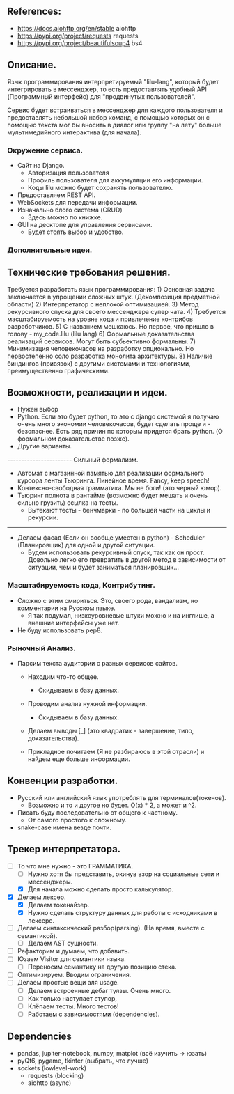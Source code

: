 ## References:

- https://docs.aiohttp.org/en/stable          aiohttp
- https://pypi.org/project/requests           requests
- https://pypi.org/project/beautifulsoup4     bs4


## Описание.
Язык программирования интерпретируемый "lilu-lang", который будет интегрировать в мессенджер, то есть предоставлять удобный API (Программный интерфейс) для "продвинутых пользователей".

Сервис будет встраиваться в мессенджер для каждого пользователя и предоставлять небольшой набор команд, с помощью которых он с помощью текста мог бы вносить в диалог или группу "на лету" больше мультимедийного интерактива (для начала).

### Окружение сервиса.
* Сайт на Django.
    - Авторизация пользователя
    - Профиль пользователя для аккумуляции его информации.
    - Коды lilu можно будет сохранять пользователю.
* Предоставляем REST API.
* WebSockets для передачи информации.
* Изначально блого система (CRUD)
    - Здесь можно по книжке.
* GUI на десктопе для управления сервисами.
    - Будет стоять выбор и удобство.

### Дополнительные идеи.



## Технические требования решения.
Требуется разработать язык программирования:
    1) Основная задача заключается в упрощении сложных штук. (Декомпозиция предметной области)
    2) Интерпретатор с неплохой оптимизацией.
    3) Метод рекурсивного спуска для своего мессенджера супер чата.
    4) Требуется масштабируемость на уровне кода и привлечение контрибов разработчиков.
    5) С названием мешкаюсь. Но первое, что пришло в голову - my_code.lilu (lilu lang)
    6) Формальные доказательства реализаций сервисов. Могут быть субьективно формальны.
    7) Минимизация человекочасов на разработку опционально. Но первостепенно соло разработка монолита архитектуры.
    8) Наличие биндингов (привязок) с другими системами и технологиями, преимущественно графическими.


## Возможности, реализации и идеи.
- Нужен выбор
- Python. Если это будет python, то это с django системой я получаю очень много экономии человекочасов, будет сделать проще и - безопаснее. Есть ряд причин по которым придется брать python. (О формальном доказательстве позже).
- Другие варианты.

----------------------- Сильный формализм.
- Автомат с магазинной памятью для реализации формального курсора ленты Тьюринга. Линейное время. Fancy, keep speech!
- Контексно-свободная грамматика. Мы не боги! (это черный юмор).
- Тьюринг полнота в рантайме (возможно будет мешать и очень сильно грузить) ссылка на тесты.
    - Вытекают тесты - бенчмарки - по большей части на циклы и рекурсии.
-----------------------

- Делаем фасад (Если он вообще уместен в python) - Scheduler (Планировщик) для одной и другой ситуации.
    - Будем использовать рекурсивный спуск, так как он прост. Довольно легко его превратить в другой метод в зависимости от ситуации, чем и будет заниматься планировщик...

### Масштабируемость кода, Контрибутинг.
- Сложно с этим смириться. Это, своего рода, вандализм, но комментарии на Русском языке.
    - Я так подумал, низкоуровневые штуки можно и на инглише, а внешние интерфейсы уже нет.
- Не буду использовать pep8.

### Рыночный Анализ.
- Парсим текста аудитории с разных сервисов сайтов.
    - Находим что-то общее.
        - Скидываем в базу данных.
    - Проводим анализ нужной информации.
        - Скидываем в базу данных.
    - Делаем выводы [_]  (это квадратик - завершение, типо, доказательства).

    - Прикладное почитаем (Я не разбираюсь в этой отрасли) и найдем еще больше информации.

## Конвенции разработки.
- Русский или английский язык употреблять для терминалов(токенов).
    - Возможно и то и другое но будет. O(x) * 2, а может и ^2.
- Писать буду последовательно от общего к частному.
    - От самого простого к сложному.
- snake-case имена везде почти.

## Трекер интерпретатора.
- [ ] То что мне нужно - это ГРАММАТИКА.
   - [ ] Нужно хотя бы представить, окинув взор на социальные сети и мессенджеры.
   - [X] Для начала можно сделать просто калькулятор.

- [X] Делаем лексер.
   - [X] Делаем токенайзер.
   - [X] Нужно сделать структуру данных для работы с исходниками в лексере.

- [ ] Делаем синтаксический разбор(parsing). (На время, вместе c семантикой).
   - [ ] Делаем AST сущности.

- [ ] Рефакторим и думаем, что добавить.
-[ ] Юзаем Visitor для семантики языка.
    - [ ] Переносим семантику на другую позицию стека.
- [ ] Оптимизируем. Вводим ограничения.
- [ ] Делаем простые вещи аля usage.
    - [ ] Делаем встроенные дебаг тулзы. Очень много.
    - [ ] Как только наступает ступор,
    - [ ] Клёпаем тесты. Много тестов!
    - [ ] Работаем с зависимостями (dependencies).

## Dependencies
- pandas, jupiter-notebook, numpy, matplot (всё изучить -> юзать)
- pyQt6, pygame, tkinter (выбрать, что лучше)
- sockets (lowlevel-work)
    - requests (blocking)
    - aiohttp (async)


